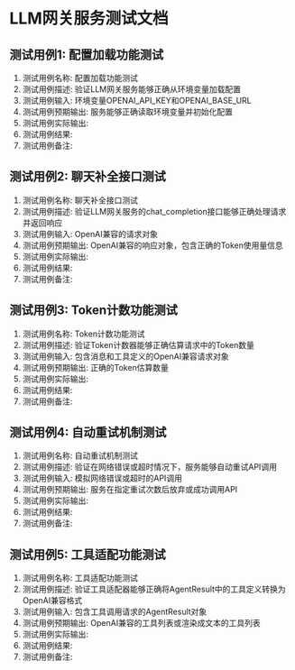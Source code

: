 # LLM网关服务测试文档

## 测试用例1: 配置加载功能测试

1. 测试用例名称: 配置加载功能测试
2. 测试用例描述: 验证LLM网关服务能够正确从环境变量加载配置
3. 测试用例输入: 环境变量OPENAI_API_KEY和OPENAI_BASE_URL
4. 测试用例预期输出: 服务能够正确读取环境变量并初始化配置
5. 测试用例实际输出: 
6. 测试用例结果: 
7. 测试用例备注: 

## 测试用例2: 聊天补全接口测试

1. 测试用例名称: 聊天补全接口测试
2. 测试用例描述: 验证LLM网关服务的chat_completion接口能够正确处理请求并返回响应
3. 测试用例输入: OpenAI兼容的请求对象
4. 测试用例预期输出: OpenAI兼容的响应对象，包含正确的Token使用量信息
5. 测试用例实际输出: 
6. 测试用例结果: 
7. 测试用例备注: 

## 测试用例3: Token计数功能测试

1. 测试用例名称: Token计数功能测试
2. 测试用例描述: 验证Token计数器能够正确估算请求中的Token数量
3. 测试用例输入: 包含消息和工具定义的OpenAI兼容请求对象
4. 测试用例预期输出: 正确的Token估算数量
5. 测试用例实际输出: 
6. 测试用例结果: 
7. 测试用例备注: 

## 测试用例4: 自动重试机制测试

1. 测试用例名称: 自动重试机制测试
2. 测试用例描述: 验证在网络错误或超时情况下，服务能够自动重试API调用
3. 测试用例输入: 模拟网络错误或超时的API调用
4. 测试用例预期输出: 服务在指定重试次数后放弃或成功调用API
5. 测试用例实际输出: 
6. 测试用例结果: 
7. 测试用例备注: 

## 测试用例5: 工具适配功能测试

1. 测试用例名称: 工具适配功能测试
2. 测试用例描述: 验证工具适配器能够正确将AgentResult中的工具定义转换为OpenAI兼容格式
3. 测试用例输入: 包含工具调用请求的AgentResult对象
4. 测试用例预期输出: OpenAI兼容的工具列表或渲染成文本的工具列表
5. 测试用例实际输出: 
6. 测试用例结果: 
7. 测试用例备注: